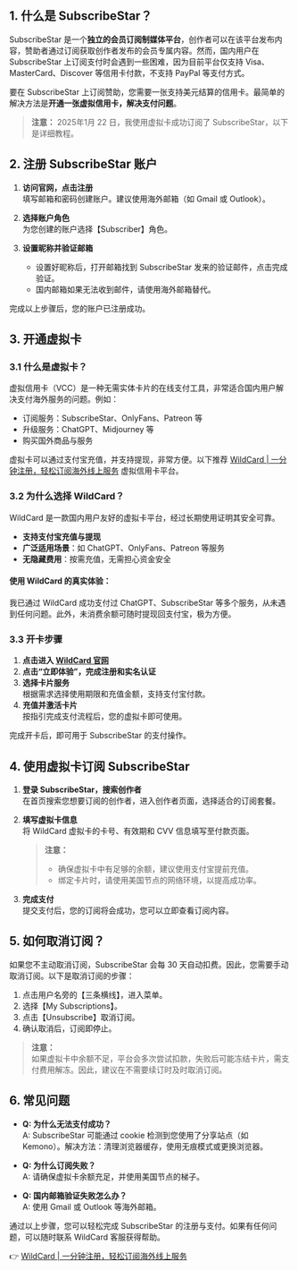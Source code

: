 ## 1. 什么是 SubscribeStar？

SubscribeStar 是一个**独立的会员订阅制媒体平台**，创作者可以在该平台发布内容，赞助者通过订阅获取创作者发布的会员专属内容。然而，国内用户在 SubscribeStar 上订阅支付时会遇到一些困难，因为目前平台仅支持 Visa、MasterCard、Discover 等信用卡付款，不支持 PayPal 等支付方式。

要在 SubscribeStar 上订阅赞助，您需要一张支持美元结算的信用卡。最简单的解决方法是**开通一张虚拟信用卡，解决支付问题**。

> **注意：** 2025年1月 22 日，我使用虚拟卡成功订阅了 SubscribeStar，以下是详细教程。

## 2. 注册 SubscribeStar 账户

1. **访问官网，点击注册**  
   填写邮箱和密码创建账户。建议使用海外邮箱（如 Gmail 或 Outlook）。

2. **选择账户角色**  
   为您创建的账户选择【Subscriber】角色。

3. **设置昵称并验证邮箱**  
   - 设置好昵称后，打开邮箱找到 SubscribeStar 发来的验证邮件，点击完成验证。  
   - 国内邮箱如果无法收到邮件，请使用海外邮箱替代。

完成以上步骤后，您的账户已注册成功。

## 3. 开通虚拟卡

### 3.1 什么是虚拟卡？

虚拟信用卡（VCC）是一种无需实体卡片的在线支付工具，非常适合国内用户解决支付海外服务的问题。例如：

- 订阅服务：SubscribeStar、OnlyFans、Patreon 等
- 升级服务：ChatGPT、Midjourney 等
- 购买国外商品与服务

虚拟卡可以通过支付宝充值，并支持提现，非常方便。以下推荐 [WildCard | 一分钟注册，轻松订阅海外线上服务](https://bit.ly/bewildcard) 虚拟信用卡平台。

### 3.2 为什么选择 WildCard？

WildCard 是一款国内用户友好的虚拟卡平台，经过长期使用证明其安全可靠。

- **支持支付宝充值与提现**
- **广泛适用场景**：如 ChatGPT、OnlyFans、Patreon 等服务
- **无隐藏费用**：按需充值，无需担心资金安全

#### 使用 WildCard 的真实体验：

我已通过 WildCard 成功支付过 ChatGPT、SubscribeStar 等多个服务，从未遇到任何问题。此外，未消费余额可随时提现回支付宝，极为方便。

### 3.3 开卡步骤

1. **点击进入 [WildCard 官网](https://bit.ly/bewildcard)**  
2. **点击“立即体验”，完成注册和实名认证**  
3. **选择卡片服务**  
   根据需求选择使用期限和充值金额，支持支付宝付款。  
4. **充值并激活卡片**  
   按指引完成支付流程后，您的虚拟卡即可使用。

完成开卡后，即可用于 SubscribeStar 的支付操作。

## 4. 使用虚拟卡订阅 SubscribeStar

1. **登录 SubscribeStar，搜索创作者**  
   在首页搜索您想要订阅的创作者，进入创作者页面，选择适合的订阅套餐。

2. **填写虚拟卡信息**  
   将 WildCard 虚拟卡的卡号、有效期和 CVV 信息填写至付款页面。

   > **注意：**  
   > - 确保虚拟卡中有足够的余额，建议使用支付宝提前充值。  
   > - 绑定卡片时，请使用美国节点的网络环境，以提高成功率。

3. **完成支付**  
   提交支付后，您的订阅将会成功，您可以立即查看订阅内容。

## 5. 如何取消订阅？

如果您不主动取消订阅，SubscribeStar 会每 30 天自动扣费。因此，您需要手动取消订阅。以下是取消订阅的步骤：

1. 点击用户名旁的【三条横线】，进入菜单。  
2. 选择【My Subscriptions】。  
3. 点击【Unsubscribe】取消订阅。  
4. 确认取消后，订阅即停止。

> **注意：**  
> 如果虚拟卡中余额不足，平台会多次尝试扣款，失败后可能冻结卡片，需支付费用解冻。因此，建议在不需要续订时及时取消订阅。

## 6. 常见问题

- **Q: 为什么无法支付成功？**  
  A: SubscribeStar 可能通过 cookie 检测到您使用了分享站点（如 Kemono）。解决方法：清理浏览器缓存，使用无痕模式或更换浏览器。

- **Q: 为什么订阅失败？**  
  A: 请确保虚拟卡余额充足，并使用美国节点的梯子。

- **Q: 国内邮箱验证失败怎么办？**  
  A: 使用 Gmail 或 Outlook 等海外邮箱。

通过以上步骤，您可以轻松完成 SubscribeStar 的注册与支付。如果有任何问题，可以随时联系 WildCard 客服获得帮助。

👉 [WildCard | 一分钟注册，轻松订阅海外线上服务](https://bit.ly/bewildcard)
